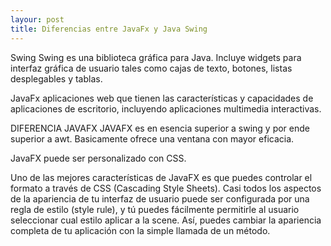 ```yaml
---
layour: post
title: Diferencias entre JavaFx y Java Swing
---
```


Swing
Swing es una biblioteca gráfica para Java. Incluye widgets para interfaz gráfica de usuario tales como cajas de texto, botones, listas desplegables y tablas.

JavaFx
aplicaciones web que tienen las características y capacidades de aplicaciones de escritorio, incluyendo aplicaciones multimedia interactivas.

DIFERENCIA JAVAFX
JAVAFX es en esencia superior a swing y por ende superior a awt.
Basicamente ofrece una ventana con mayor eficacia.


JavaFX puede ser personalizado con CSS.

Uno de las mejores características de JavaFX es que puedes controlar el formato a través de CSS (Cascading Style Sheets). Casi todos los aspectos de la apariencia de tu interfaz de usuario puede ser configurada por una regla de estilo (style rule), y tú puedes fácilmente permitirle al usuario seleccionar cual estilo aplicar a la scene. Así, puedes cambiar la apariencia completa de tu aplicación con la simple llamada de un método.

